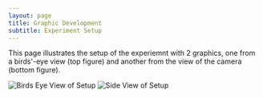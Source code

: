 ```yaml
---
layout: page
title: Graphic Development 
subtitle: Experiment Setup
---
```


This page illustrates the setup of the experiemnt with 2 graphics, one from a birds'-eye view (top figure) and another from the view of the camera (bottom figure). 

 <img src="{{ 'assets/img/Birds_Eye.png' | relative_url }}" alt="Birds Eye View of Setup" />
 
 <img src="{{ 'assets/img/Side_View.png' | relative_url }}" alt="Side View of Setup" />
  
  
